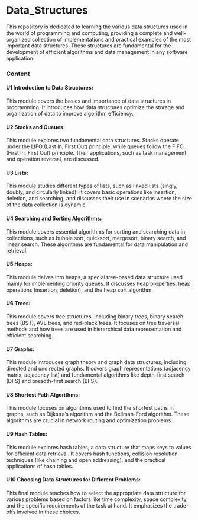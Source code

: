 # Data_Structures
This repository is dedicated to learning the various data structures used in the world of programming and computing, providing a complete and well-organized collection of implementations and practical examples of the most important data structures. These structures are fundamental for the development of efficient algorithms and data management in any software application.


### Content
#### U1 Introduction to Data Structures:
This module covers the basics and importance of data structures in programming. It introduces how data structures optimize the storage and organization of data to improve algorithm efficiency.

#### U2 Stacks and Queues:
This module explores two fundamental data structures. Stacks operate under the LIFO (Last In, First Out) principle, while queues follow the FIFO (First In, First Out) principle. Their applications, such as task management and operation reversal, are discussed.

#### U3 Lists:
This module studies different types of lists, such as linked lists (singly, doubly, and circularly linked). It covers basic operations like insertion, deletion, and searching, and discusses their use in scenarios where the size of the data collection is dynamic.

#### U4 Searching and Sorting Algorithms:
This module covers essential algorithms for sorting and searching data in collections, such as bubble sort, quicksort, mergesort, binary search, and linear search. These algorithms are fundamental for data manipulation and retrieval.

#### U5 Heaps:
This module delves into heaps, a special tree-based data structure used mainly for implementing priority queues. It discusses heap properties, heap operations (insertion, deletion), and the heap sort algorithm.

#### U6 Trees:
This module covers tree structures, including binary trees, binary search trees (BST), AVL trees, and red-black trees. It focuses on tree traversal methods and how trees are used in hierarchical data representation and efficient searching.

#### U7 Graphs:
This module introduces graph theory and graph data structures, including directed and undirected graphs. It covers graph representations (adjacency matrix, adjacency list) and fundamental algorithms like depth-first search (DFS) and breadth-first search (BFS).

#### U8 Shortest Path Algorithms:
This module focuses on algorithms used to find the shortest paths in graphs, such as Dijkstra’s algorithm and the Bellman-Ford algorithm. These algorithms are crucial in network routing and optimization problems.

#### U9 Hash Tables:
This module explores hash tables, a data structure that maps keys to values for efficient data retrieval. It covers hash functions, collision resolution techniques (like chaining and open addressing), and the practical applications of hash tables.

#### U10 Choosing Data Structures for Different Problems:
This final module teaches how to select the appropriate data structure for various problems based on factors like time complexity, space complexity, and the specific requirements of the task at hand. It emphasizes the trade-offs involved in these choices.
